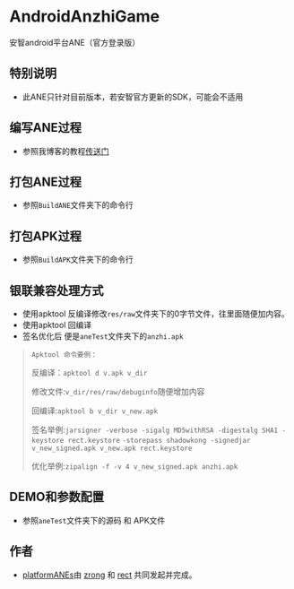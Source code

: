 AndroidAnzhiGame
================

安智android平台ANE（官方登录版）
## 特别说明
* 此ANE只针对目前版本，若安智官方更新的SDK，可能会不适用

## 编写ANE过程

* 参照我博客的教程[传送门](http://www.shadowkong.com/archives/1090)

## 打包ANE过程
* 参照`BuildANE`文件夹下的命令行

## 打包APK过程
* 参照`BuildAPK`文件夹下的命令行


## 银联兼容处理方式
* 使用apktool 反编译修改`res/raw`文件夹下的0字节文件，往里面随便加内容。
* 使用apktool 回编译
* 签名优化后 便是`aneTest`文件夹下的`anzhi.apk`

> `Apktool 命令要例：`
> 
> 反编译：`apktool d v.apk v_dir`
> 
> 修改文件:`v_dir/res/raw/debuginfo`随便增加内容
> 
> 回编译:`apktool b v_dir v_new.apk`
> 
> 签名举例:`jarsigner -verbose -sigalg MD5withRSA -digestalg SHA1 -keystore rect.keystore`  `-storepass shadowkong -signedjar v_new_signed.apk v_new.apk rect.keystore`
> 
> 优化举例:`zipalign -f -v 4 v_new_signed.apk anzhi.apk`



## DEMO和参数配置
* 参照`aneTest`文件夹下的源码 和 APK文件

## 作者

* [platformANEs](https://github.com/platformanes)由 [zrong](http://zengrong.net) 和 [rect](http://www.shadowkong.com/) 共同发起并完成。
